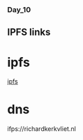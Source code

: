 ### Day_10

## IPFS links

# ipfs
[ipfs](https://ipfs.io/ipfs/QmaCUCSXkJYo4K21UPt6DJSXPJpM4wU9ShMXuJQNa38qwU/)

# dns
ifps://richardkerkvliet.nl
